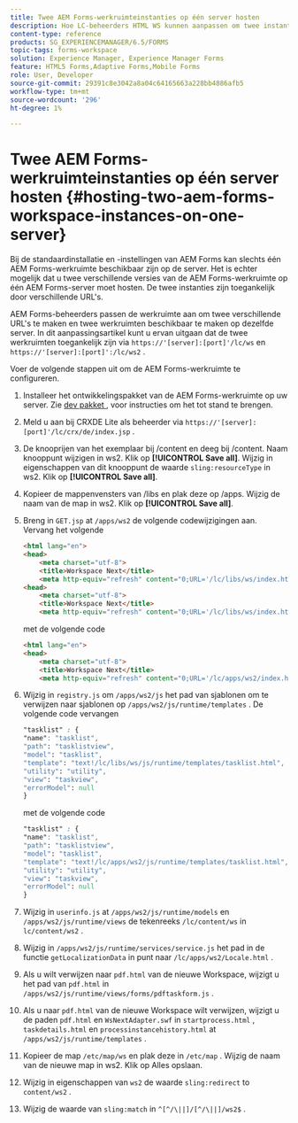 ```yaml
---
title: Twee AEM Forms-werkruimteinstanties op één server hosten
description: Hoe LC-beheerders HTML WS kunnen aanpassen om twee instanties op één server te hosten die via verschillende URL's toegankelijk zijn.
content-type: reference
products: SG_EXPERIENCEMANAGER/6.5/FORMS
topic-tags: forms-workspace
solution: Experience Manager, Experience Manager Forms
feature: HTML5 Forms,Adaptive Forms,Mobile Forms
role: User, Developer
source-git-commit: 29391c8e3042a8a04c64165663a228bb4886afb5
workflow-type: tm+mt
source-wordcount: '296'
ht-degree: 1%

---
```


# Twee AEM Forms-werkruimteinstanties op één server hosten {#hosting-two-aem-forms-workspace-instances-on-one-server}

Bij de standaardinstallatie en -instellingen van AEM Forms kan slechts één AEM Forms-werkruimte beschikbaar zijn op de server. Het is echter mogelijk dat u twee verschillende versies van de AEM Forms-werkruimte op één AEM Forms-server moet hosten. De twee instanties zijn toegankelijk door verschillende URL&#39;s.

AEM Forms-beheerders passen de werkruimte aan om twee verschillende URL&#39;s te maken en twee werkruimten beschikbaar te maken op dezelfde server. In dit aanpassingsartikel kunt u ervan uitgaan dat de twee werkruimten toegankelijk zijn via `https://'[server]:[port]'/lc/ws` en `https://'[server]:[port]':/lc/ws2` .

Voer de volgende stappen uit om de AEM Forms-werkruimte te configureren.

1. Installeer het ontwikkelingspakket van de AEM Forms-werkruimte op uw server. Zie [ dev pakket ](/help/forms/using/introduction-customizing-html-workspace.md#p-crx-package-p), voor instructies om het tot stand te brengen.
1. Meld u aan bij CRXDE Lite als beheerder via `https://'[server]:[port]'/lc/crx/de/index.jsp` .
1. De knooprijen van het exemplaar bij /content en deeg bij /content. Naam knooppunt wijzigen in ws2. Klik op **[!UICONTROL Save all]**. Wijzig in eigenschappen van dit knooppunt de waarde `sling:resourceType` in ws2. Klik op **[!UICONTROL Save all]**.

1. Kopieer de mappenvensters van /libs en plak deze op /apps. Wijzig de naam van de map in ws2. Klik op **[!UICONTROL Save all]**.
1. Breng in `GET.jsp` at `/apps/ws2` de volgende codewijzigingen aan. Vervang het volgende

   ```html
   <html lang="en">
   <head>
       <meta charset="utf-8">
       <title>Workspace Next</title>
       <meta http-equiv="refresh" content="0;URL='/lc/libs/ws/index.html'" /><html lang="en">
   <head>
       <meta charset="utf-8">
       <title>Workspace Next</title>
       <meta http-equiv="refresh" content="0;URL='/lc/libs/ws/index.html'" />
   ```

   met de volgende code

   ```html
   <html lang="en">
   <head>
       <meta charset="utf-8">
       <title>Workspace Next</title>
       <meta http-equiv="refresh" content="0;URL='/lc/apps/ws2/index.html'" />
   ```

1. Wijzig in `registry.js` om `/apps/ws2/js` het pad van sjablonen om te verwijzen naar sjablonen op `/apps/ws2/js/runtime/templates` . De volgende code vervangen

   ```css
   "tasklist" : {
   "name": "tasklist",
   "path": "tasklistview",
   "model": "tasklist",
   "template": "text!/lc/libs/ws/js/runtime/templates/tasklist.html",
   "utility": "utility",
   "view": "taskview",
   "errorModel": null
   }
   ```

   met de volgende code

   ```css
   "tasklist" : {
   "name": "tasklist",
   "path": "tasklistview",
   "model": "tasklist",
   "template": "text!/lc/apps/ws2/js/runtime/templates/tasklist.html",
   "utility": "utility",
   "view": "taskview",
   "errorModel": null
   }
   ```

1. Wijzig in `userinfo.js` at `/apps/ws2/js/runtime/models` en `/apps/ws2/js/runtime/views` de tekenreeks `/lc/content/ws` in `lc/content/ws2` .

1. Wijzig in `/apps/ws2/js/runtime/services/service.js` het pad in de functie `getLocalizationData` in punt naar `/lc/apps/ws2/Locale.html` .

1. Als u wilt verwijzen naar `pdf.html` van de nieuwe Workspace, wijzigt u het pad van `pdf.html` in `/apps/ws2/js/runtime/views/forms/pdftaskform.js` .

1. Als u naar `pdf.html` van de nieuwe Workspace wilt verwijzen, wijzigt u de paden `pdf.html` en `WsNextAdapter.swf` in `startprocess.html` , `taskdetails.html` en `processinstancehistory.html` at `/apps/ws2/js/runtime/templates` .

1. Kopieer de map `/etc/map/ws` en plak deze in `/etc/map` . Wijzig de naam van de nieuwe map in ws2. Klik op Alles opslaan.

1. Wijzig in eigenschappen van `ws2` de waarde `sling:redirect` to `content/ws2` .

1. Wijzig de waarde van `sling:match` in `^[^/\||]/[^/\||]/ws2$` .
